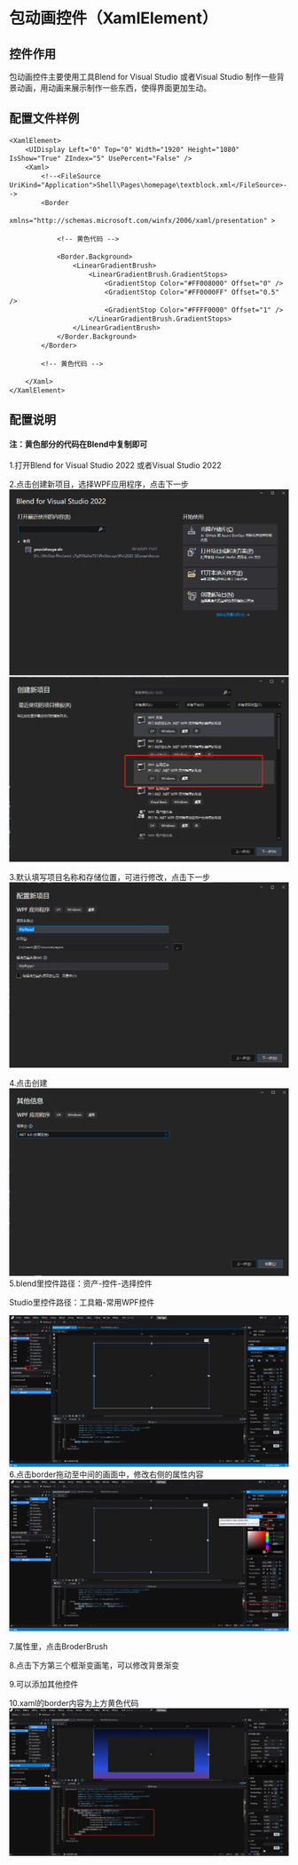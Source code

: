 # 包动画控件（XamlElement）

## 控件作用

包动画控件主要使用工具Blend for Visual Studio 或者Visual Studio 制作一些背景动画，用动画来展示制作一些东西，使得界面更加生动。



## 配置文件样例

```
<XamlElement>
    <UIDisplay Left="0" Top="0" Width="1920" Height="1080"  IsShow="True" ZIndex="5" UsePercent="False" />
    <Xaml>
        <!--<FileSource UriKind="Application">Shell\Pages\homepage\textblock.xml</FileSource>-->
		<Border
            xmlns="http://schemas.microsoft.com/winfx/2006/xaml/presentation" >

			<!-- 黄色代码 -->
			
            <Border.Background>
                <LinearGradientBrush>
                    <LinearGradientBrush.GradientStops>
                        <GradientStop Color="#FF008000" Offset="0" />
                        <GradientStop Color="#FF0000FF" Offset="0.5" />
                        <GradientStop Color="#FFFF0000" Offset="1" />
                    </LinearGradientBrush.GradientStops>
                </LinearGradientBrush>
            </Border.Background>
        </Border>		
		
		<!-- 黄色代码 -->
	
    </Xaml>
</XamlElement>   

```


## 配置说明

#### 注：黄色部分的代码在Blend中复制即可

1.打开Blend for Visual Studio 2022 或者Visual Studio 2022

2.点击创建新项目，选择WPF应用程序，点击下一步
![Placeholder](../images/Xaml/1.png)
![Placeholder](../images/Xaml/2.png)

3.默认填写项目名称和存储位置，可进行修改，点击下一步
![Placeholder](../images/Xaml/3.png)

4.点击创建
![Placeholder](../images/Xaml/4.png)
5.blend里控件路径：资产-控件-选择控件

 Studio里控件路径：工具箱-常用WPF控件

![Placeholder](../images/Xaml/5.png)
6.点击border拖动至中间的画面中，修改右侧的属性内容
![Placeholder](../images/Xaml/6.png)

7.属性里，点击BroderBrush

8.点击下方第三个框渐变画笔，可以修改背景渐变

9.可以添加其他控件

10.xaml的border内容为上方黄色代码
![Placeholder](../images/Xaml/7.png)

